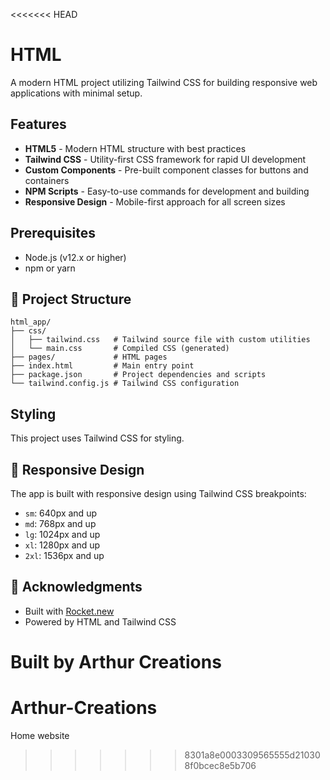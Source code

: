 <<<<<<< HEAD
# HTML

A modern HTML project utilizing Tailwind CSS for building responsive web applications with minimal setup.

##  Features

- **HTML5** - Modern HTML structure with best practices
- **Tailwind CSS** - Utility-first CSS framework for rapid UI development
- **Custom Components** - Pre-built component classes for buttons and containers
- **NPM Scripts** - Easy-to-use commands for development and building
- **Responsive Design** - Mobile-first approach for all screen sizes

##  Prerequisites

- Node.js (v12.x or higher)
- npm or yarn

## 📁 Project Structure

```
html_app/
├── css/
│   ├── tailwind.css   # Tailwind source file with custom utilities
│   └── main.css       # Compiled CSS (generated)
├── pages/             # HTML pages
├── index.html         # Main entry point
├── package.json       # Project dependencies and scripts
└── tailwind.config.js # Tailwind CSS configuration
```

##  Styling

This project uses Tailwind CSS for styling.


## 📱 Responsive Design

The app is built with responsive design using Tailwind CSS breakpoints:

- `sm`: 640px and up
- `md`: 768px and up
- `lg`: 1024px and up
- `xl`: 1280px and up
- `2xl`: 1536px and up

## 🙏 Acknowledgments

- Built with [Rocket.new](www.arthushon@gmail.com)
- Powered by HTML and Tailwind CSS

Built by Arthur Creations
=======
# Arthur-Creations
Home website
>>>>>>> 8301a8e0003309565555d210308f0bcec8e5b706
